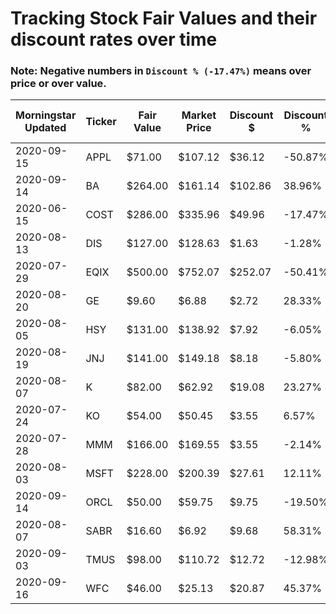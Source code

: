 # Tracking Stock Fair Values and their discount rates over time

### Note: Negative numbers in `Discount % (-17.47%)` means over price or over value.

| Morningstar Updated | Ticker | Fair Value | Market Price | Discount $ | Discount % | Query Date | Out of Date |
|---------------------|--------|------------|--------------|------------|------------|------------|-------------|
| 2020-09-15          | APPL   | $71.00     | $107.12      | $36.12     | -50.87%    | 9/23/2020  | 6           |
| 2020-09-14          | BA     | $264.00    | $161.14      | $102.86    | 38.96%     | 9/20/2020  | 6           |
| 2020-06-15          | COST   | $286.00    | $335.96      | $49.96     | -17.47%    | 9/20/2020  | 97          |
| 2020-08-13          | DIS    | $127.00    | $128.63      | $1.63      | -1.28%     | 9/20/2020  | 38          |
| 2020-07-29          | EQIX   | $500.00    | $752.07      | $252.07    | -50.41%    | 9/20/2020  | 53          |
| 2020-08-20          | GE     | $9.60      | $6.88        | $2.72      | 28.33%     | 9/20/2020  | 31          |
| 2020-08-05          | HSY    | $131.00    | $138.92      | $7.92      | -6.05%     | 9/20/2020  | 46          |
| 2020-08-19          | JNJ    | $141.00    | $149.18      | $8.18      | -5.80%     | 9/20/2020  | 32          |
| 2020-08-07          | K      | $82.00     | $62.92       | $19.08     | 23.27%     | 9/20/2020  | 44          |
| 2020-07-24          | KO     | $54.00     | $50.45       | $3.55      | 6.57%      | 9/20/2020  | 58          |
| 2020-07-28          | MMM    | $166.00    | $169.55      | $3.55      | -2.14%     | 9/20/2020  | 54          |
| 2020-08-03          | MSFT   | $228.00    | $200.39      | $27.61     | 12.11%     | 9/20/2020  | 48          |
| 2020-09-14          | ORCL   | $50.00     | $59.75       | $9.75      | -19.50%    | 9/20/2020  | 6           |
| 2020-08-07          | SABR   | $16.60     | $6.92        | $9.68      | 58.31%     | 9/20/2020  | 44          |
| 2020-09-03          | TMUS   | $98.00     | $110.72      | $12.72     | -12.98%    | 9/20/2020  | 17          |
| 2020-09-16          | WFC    | $46.00     | $25.13       | $20.87     | 45.37%     | 9/20/2020  | 4           |
